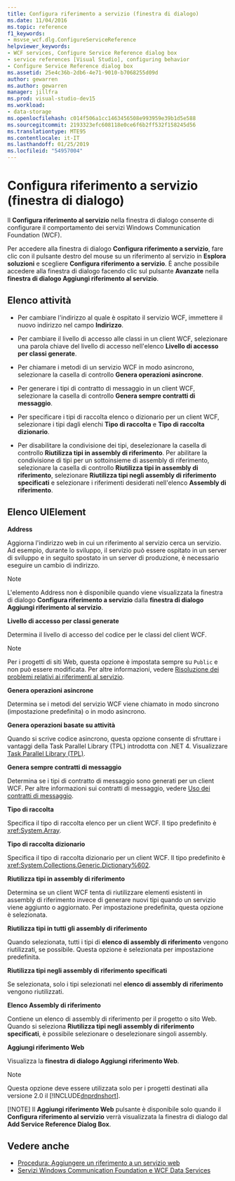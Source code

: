 ```yaml
---
title: Configura riferimento a servizio (finestra di dialogo)
ms.date: 11/04/2016
ms.topic: reference
f1_keywords:
- msvse_wcf.dlg.ConfigureServiceReference
helpviewer_keywords:
- WCF services, Configure Service Reference dialog box
- service references [Visual Studio], configuring behavior
- Configure Service Reference dialog box
ms.assetid: 25e4c36b-2db6-4e71-9010-b7068255d09d
author: gewarren
ms.author: gewarren
manager: jillfra
ms.prod: visual-studio-dev15
ms.workload:
- data-storage
ms.openlocfilehash: c014f506a1cc1463456508e993959e39b1d5e588
ms.sourcegitcommit: 2193323efc608118e0ce6f6b2ff532f158245d56
ms.translationtype: MTE95
ms.contentlocale: it-IT
ms.lasthandoff: 01/25/2019
ms.locfileid: "54957004"
---
```

# <a name="configure-service-reference-dialog-box"></a>Configura riferimento a servizio (finestra di dialogo)

Il **Configura riferimento al servizio** nella finestra di dialogo consente di configurare il comportamento dei servizi Windows Communication Foundation (WCF).

Per accedere alla finestra di dialogo **Configura riferimento a servizio**, fare clic con il pulsante destro del mouse su un riferimento al servizio in **Esplora soluzioni** e scegliere **Configura riferimento a servizio**. È anche possibile accedere alla finestra di dialogo facendo clic sul pulsante **Avanzate** nella **finestra di dialogo Aggiungi riferimento al servizio**.

## <a name="task-list"></a>Elenco attività

- Per cambiare l'indirizzo al quale è ospitato il servizio WCF, immettere il nuovo indirizzo nel campo **Indirizzo**.

- Per cambiare il livello di accesso alle classi in un client WCF, selezionare una parola chiave del livello di accesso nell'elenco **Livello di accesso per classi generate**.

- Per chiamare i metodi di un servizio WCF in modo asincrono, selezionare la casella di controllo **Genera operazioni asincrone**.

- Per generare i tipi di contratto di messaggio in un client WCF, selezionare la casella di controllo **Genera sempre contratti di messaggio**.

- Per specificare i tipi di raccolta elenco o dizionario per un client WCF, selezionare i tipi dagli elenchi **Tipo di raccolta** e **Tipo di raccolta dizionario**.

- Per disabilitare la condivisione dei tipi, deselezionare la casella di controllo **Riutilizza tipi in assembly di riferimento**. Per abilitare la condivisione di tipi per un sottoinsieme di assembly di riferimento, selezionare la casella di controllo **Riutilizza tipi in assembly di riferimento**, selezionare **Riutilizza tipi negli assembly di riferimento specificati** e selezionare i riferimenti desiderati nell'elenco **Assembly di riferimento**.

## <a name="uielement-list"></a>Elenco UIElement

 **Address**

 Aggiorna l'indirizzo web in cui un riferimento al servizio cerca un servizio. Ad esempio, durante lo sviluppo, il servizio può essere ospitato in un server di sviluppo e in seguito spostato in un server di produzione, è necessario eseguire un cambio di indirizzo.

> [!NOTE]
> L'elemento Address non è disponibile quando viene visualizzata la finestra di dialogo **Configura riferimento a servizio** dalla **finestra di dialogo Aggiungi riferimento al servizio**.

 **Livello di accesso per classi generate**

 Determina il livello di accesso del codice per le classi del client WCF.

> [!NOTE]
> Per i progetti di siti Web, questa opzione è impostata sempre su `Public` e non può essere modificata. Per altre informazioni, vedere [Risoluzione dei problemi relativi ai riferimenti al servizio](../data-tools/troubleshooting-service-references.md).

 **Genera operazioni asincrone**

 Determina se i metodi del servizio WCF viene chiamato in modo sincrono (impostazione predefinita) o in modo asincrono.

 **Genera operazioni basate su attività**

 Quando si scrive codice asincrono, questa opzione consente di sfruttare i vantaggi della Task Parallel Library (TPL) introdotta con .NET 4. Visualizzare [Task Parallel Library (TPL)](/dotnet/standard/parallel-programming/task-parallel-library-tpl).

 **Genera sempre contratti di messaggio**

 Determina se i tipi di contratto di messaggio sono generati per un client WCF. Per altre informazioni sui contratti di messaggio, vedere [Uso dei contratti di messaggio](/dotnet/framework/wcf/feature-details/using-message-contracts).

 **Tipo di raccolta**

 Specifica il tipo di raccolta elenco per un client WCF. Il tipo predefinito è <xref:System.Array>.

 **Tipo di raccolta dizionario**

 Specifica il tipo di raccolta dizionario per un client WCF. Il tipo predefinito è <xref:System.Collections.Generic.Dictionary%602>.

 **Riutilizza tipi in assembly di riferimento**

 Determina se un client WCF tenta di riutilizzare elementi esistenti in assembly di riferimento invece di generare nuovi tipi quando un servizio viene aggiunto o aggiornato. Per impostazione predefinita, questa opzione è selezionata.

 **Riutilizza tipi in tutti gli assembly di riferimento**

 Quando selezionata, tutti i tipi di **elenco di assembly di riferimento** vengono riutilizzati, se possibile. Questa opzione è selezionata per impostazione predefinita.

 **Riutilizza tipi negli assembly di riferimento specificati**

 Se selezionata, solo i tipi selezionati nel **elenco di assembly di riferimento** vengono riutilizzati.

 **Elenco Assembly di riferimento**

 Contiene un elenco di assembly di riferimento per il progetto o sito Web. Quando si seleziona **Riutilizza tipi negli assembly di riferimento specificati**, è possibile selezionare o deselezionare singoli assembly.

 **Aggiungi riferimento Web**

 Visualizza la **finestra di dialogo Aggiungi riferimento Web**.

> [!NOTE]
> Questa opzione deve essere utilizzata solo per i progetti destinati alla versione 2.0 il [!INCLUDE[dnprdnshort](../code-quality/includes/dnprdnshort_md.md)].
>
> [!NOTE]
> Il **Aggiungi riferimento Web** pulsante è disponibile solo quando il **Configura riferimento al servizio** verrà visualizzata la finestra di dialogo dal **Add Service Reference Dialog Box**.

## <a name="see-also"></a>Vedere anche

- [Procedura: Aggiungere un riferimento a un servizio web](how-to-add-update-or-remove-a-wcf-data-service-reference.md)
- [Servizi Windows Communication Foundation e WCF Data Services](../data-tools/configure-service-reference-dialog-box.md)